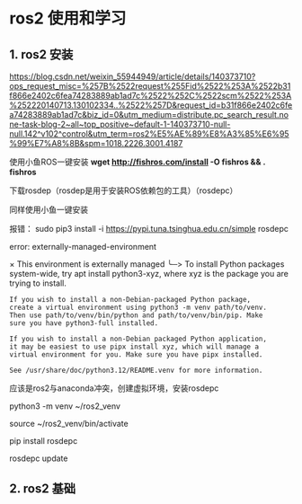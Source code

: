 #  ros2 使用和学习  

## 1. ros2 安装

https://blog.csdn.net/weixin_55944949/article/details/140373710?ops_request_misc=%257B%2522request%255Fid%2522%253A%2522b31f866e2402c6fea74283889ab1ad7c%2522%252C%2522scm%2522%253A%252220140713.130102334..%2522%257D&request_id=b31f866e2402c6fea74283889ab1ad7c&biz_id=0&utm_medium=distribute.pc_search_result.none-task-blog-2~all~top_positive~default-1-140373710-null-null.142^v102^control&utm_term=ros2%E5%AE%89%E8%A3%85%E6%95%99%E7%A8%8B&spm=1018.2226.3001.4187


使用小鱼ROS一键安装
**wget http://fishros.com/install -O fishros && . fishros**

下载rosdep（rosdep是用于安装ROS依赖包的工具）（rosdepc）

同样使用小鱼一键安装

报错： sudo pip3 install -i https://pypi.tuna.tsinghua.edu.cn/simple rosdepc

error: externally-managed-environment

× This environment is externally managed
╰─> To install Python packages system-wide, try apt install
    python3-xyz, where xyz is the package you are trying to
    install.
    
    If you wish to install a non-Debian-packaged Python package,
    create a virtual environment using python3 -m venv path/to/venv.
    Then use path/to/venv/bin/python and path/to/venv/bin/pip. Make
    sure you have python3-full installed.
    
    If you wish to install a non-Debian packaged Python application,
    it may be easiest to use pipx install xyz, which will manage a
    virtual environment for you. Make sure you have pipx installed.
    
    See /usr/share/doc/python3.12/README.venv for more information.

应该是ros2与anaconda冲突，创建虚拟环境，安装rosdepc

python3 -m venv ~/ros2_venv

source ~/ros2_venv/bin/activate

pip install rosdepc

rosdepc update

## 2. ros2 基础

 